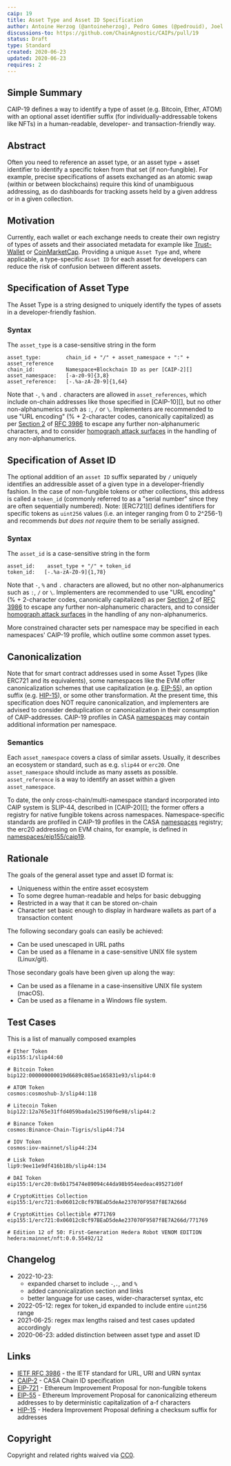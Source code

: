 ```yaml
---
caip: 19
title: Asset Type and Asset ID Specification
author: Antoine Herzog (@antoineherzog), Pedro Gomes (@pedrouid), Joel Thorstensson (@oed)
discussions-to: https://github.com/ChainAgnostic/CAIPs/pull/19
status: Draft
type: Standard
created: 2020-06-23
updated: 2020-06-23
requires: 2
---
```


## Simple Summary

CAIP-19 defines a way to identify a type of asset (e.g. Bitcoin, Ether, ATOM)
with an optional asset identifier suffix (for individually-addressable tokens
like NFTs) in a human-readable, developer- and transaction-friendly way.

## Abstract

Often you need to reference an asset type, or an asset type + asset identifier
to identify a specific token from that set (if non-fungible). For example,
precise specifications of assets exchanged as an atomic swap (within or between
blockchains) require this kind of unambiguous addressing, as do dashboards for
tracking assets held by a given address or in a given collection.

## Motivation

Currently, each wallet or each exchange needs to create their own registry of
types of assets and their associated metadata for example like
[Trust-Wallet](https://github.com/trustwallet/assets/tree/master/blockchains) or
[CoinMarketCap](https://coinmarketcap.com/). Providing a unique `Asset Type`
and, where applicable, a type-specific `Asset ID` for each asset for developers
can reduce the risk of confusion between different assets.

## Specification of Asset Type

The Asset Type is a string designed to uniquely identify the types of assets in
a developer-friendly fashion.

### Syntax

The `asset_type` is a case-sensitive string in the form

```
asset_type:        chain_id + "/" + asset_namespace + ":" + asset_reference
chain_id:          Namespace+Blockchain ID as per [CAIP-2][]
asset_namespace:   [-a-z0-9]{3,8}
asset_reference:   [-.%a-zA-Z0-9]{1,64}
```

Note that `-`, `%` and `.` characters are allowed in `asset_references`, which
include on-chain addresses like those specified in [CAIP-10][], but no other
non-alphanumerics such as `:`, `/` or `\`.  Implementers are recommended to use
"URL encoding" (% + 2-character codes, canonically capitalized) as per [Section
2][rfc3986sec2.1] of [RFC 3986][rfc3986] to escape any further non-alphanumeric
characters, and to consider [homograph attack surfaces][homograph] in the
handling of any non-alphanumerics.

## Specification of Asset ID

The optional addition of an `asset ID` suffix separated by `/` uniquely
identifies an addressible asset of a given type in a developer-friendly fashion.
In the case of non-fungible tokens or other collections, this address is called
a `token_id` (commonly referred to as a "serial number" since they are often
sequentially numbered). Note: [ERC721][] defines identifiers for specific tokens
as `uint256` values (i.e. an integer ranging from 0 to 2^256-1) and recommends
_but does not require_ them to be serially assigned.

### Syntax

The `asset_id` is a case-sensitive string in the form

```
asset_id:    asset_type + "/" + token_id 
token_id:   [-.%a-zA-Z0-9]{1,78}

```

Note that `-`, `%` and `.` characters are allowed, but no other
non-alphanumerics such as `:`, `/` or `\`.  Implementers are recommended to use
"URL encoding" (% + 2-character codes, canonically capitalized) as per [Section
2][rfc3986sec2.1] of [RFC 3986][rfc3986] to escape any further non-alphanumeric
characters, and to consider [homograph attack surfaces][homograph] in the handling
of any non-alphanumerics.  

More constrained character sets per namespace may be specified in each namespaces'
CAIP-19 profile, which outline some common asset types.

## Canonicalization

Note that for smart contract addresses used in some Asset Types (like ERC721 and
its equivalents), some namespaces like the EVM offer canonicalization schemes
that use capitalization (e.g. [EIP-55][]), an option suffix (e.g. [HIP-15][]),
or some other transformation. At the present time, this specification
does NOT require canonicalization, and implementers are advised to consider
deduplication or canonicalization in their consumption of CAIP-addresses.
CAIP-19 profiles in CASA [namespaces][] may contain additional information per
namespace.

### Semantics

Each `asset_namespace` covers a class of similar assets. Usually, it describes
an ecosystem or standard, such as e.g. `slip44` or `erc20`. One
`asset_namespace` should include as many assets as possible. `asset_reference`
is a way to identify an asset within a given `asset_namespace`.

To date, the only cross-chain/multi-namespace standard incorporated into CAIP
system is SLIP-44, described in [CAIP-20][]; the former offers a registry for
native fungible tokens across namespaces. Namespace-specific standards are
profiled in CAIP-19 profiles in the CASA [namespaces][] registry; the erc20
addressing on EVM chains, for example, is defined in
[namespaces/eip155/caip19](https://namespaces.chainagnostic.org/eip155/caip19). 

## Rationale

The goals of the general asset type and asset ID format is:

- Uniqueness within the entire asset ecosystem
- To some degree human-readable and helps for basic debugging
- Restricted in a way that it can be stored on-chain
- Character set basic enough to display in hardware wallets as part of a
  transaction content

The following secondary goals can easily be achieved:

- Can be used unescaped in URL paths
- Can be used as a filename in a case-sensitive UNIX file system (Linux/git).

Those secondary goals have been given up along the way:

- Can be used as a filename in a case-insensitive UNIX file system (macOS).
- Can be used as a filename in a Windows file system.

## Test Cases

This is a list of manually composed examples

```
# Ether Token
eip155:1/slip44:60

# Bitcoin Token
bip122:000000000019d6689c085ae165831e93/slip44:0

# ATOM Token
cosmos:cosmoshub-3/slip44:118

# Litecoin Token
bip122:12a765e31ffd4059bada1e25190f6e98/slip44:2

# Binance Token
cosmos:Binance-Chain-Tigris/slip44:714

# IOV Token
cosmos:iov-mainnet/slip44:234

# Lisk Token
lip9:9ee11e9df416b18b/slip44:134

# DAI Token
eip155:1/erc20:0x6b175474e89094c44da98b954eedeac495271d0f

# CryptoKitties Collection
eip155:1/erc721:0x06012c8cf97BEaD5deAe237070F9587f8E7A266d

# CryptoKitties Collectible #771769
eip155:1/erc721:0x06012c8cf97BEaD5deAe237070F9587f8E7A266d/771769

# Edition 12 of 50: First-Generation Hedera Robot VENOM EDITION
hedera:mainnet/nft:0.0.55492/12
```

## Changelog

- 2022-10-23: 
    - expanded charset to include `-`,`.`, and `%`
    - added canonicalization section and links
    - better language for use cases, wider-characterset syntax, etc 
- 2022-05-12: regex for token_id expanded to include entire `uint256` range
- 2021-06-25: regex max lengths raised and test cases updated accordingly
- 2020-06-23: added distinction between asset type and asset ID 

## Links

- [IETF RFC 3986][rfc3986] - the IETF standard for URL, URI and URN syntax
- [CAIP-2][] - CASA Chain ID specification
- [EIP-721][] - Ethereum Improvement Proposal for non-fungible tokens
- [EIP-55][] - Ethereum Improvement Proposal for canonicalizing ethereum addresses to by deterministic capitalization of a-f characters
- [HIP-15][] - Hedera Improvement Proposal defining a checksum suffix for addresses

[namespaces]: https://namespaces.chainagnostic.org/
[EIP-55]: https://eips.ethereum.org/EIPS/eip-55
[EIP-721]: https://eips.ethereum.org/EIPS/eip-721
[HIP-15]: https://github.com/hashgraph/hedera-improvement-proposal/blob/main/HIP/hip-15.md
[CAIP-2]: https://ChainAgnostic.org/CAIPs/caip-2
[rfc3986]: https://www.rfc-editor.org/rfc/rfc3986
[rfc3986sec2.1]: https://www.rfc-editor.org/rfc/rfc3986#section-2.1
[homograph]: https://en.wikipedia.org/wiki/IDN_homograph_attack

## Copyright

Copyright and related rights waived via [CC0](https://creativecommons.org/publicdomain/zero/1.0/).
